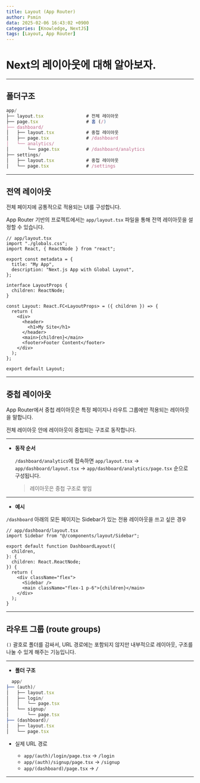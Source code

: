 ```yaml
---
title: Layout (App Router)
author: Psmin
data: 2025-02-06 16:43:02 +0900
categories: [Knowledge, NextJS]
tags: [Layout, App Router]
---
```


# Next의 레이아웃에 대해 알아보자.

---

## 폴더구조

```ts
app/
├── layout.tsx                # 전체 레이아웃
├── page.tsx                  # 홈 (/)
├── dashboard/
│   ├── layout.tsx            # 중첩 레이아웃
│   ├── page.tsx              # /dashboard
│   └── analytics/
│       └── page.tsx          # /dashboard/analytics
├── settings/
│   ├── layout.tsx            # 중첩 레이아웃
│   └── page.tsx              # /settings
```

---

## 전역 레이아웃

전체 페이지에 공통적으로 적용되는 UI를 구성합니다.

App Router 기반의 프로젝트에서는 `app/layout.tsx` 파일을 통해 전역 레이아웃을 설정할 수 있습니다.

```tsx
// app/layout.tsx
import "./globals.css";
import React, { ReactNode } from "react";

export const metadata = {
  title: "My App",
  description: "Next.js App with Global Layout",
};

interface LayoutProps {
  children: ReactNode;
}

const Layout: React.FC<LayoutProps> = ({ children }) => {
  return (
    <div>
      <header>
        <h1>My Site</h1>
      </header>
      <main>{children}</main>
      <footer>Footer Content</footer>
    </div>
  );
};

export default Layout;
```

---

## 중첩 레이아웃

App Router에서 중첩 레이아웃은 특정 페이지나 라우트 그룹에만 적용되는 레이아웃을 말합니다.

전체 레이아웃 안에 레이아웃이 중첩되는 구조로 동작합니다.

---

- **동작 순서**

  `/dashboard/analytics`에 접속하면 `app/layout.tsx` → `app/dashboard/layout.tsx` → `app/dashboard/analytics/page.tsx` 순으로 구성됩니다.

  > 레이아웃은 중첩 구조로 쌓임

---

- **예시**

`/dashboard` 아래의 모든 페이지는 Sidebar가 있는 전용 레이아웃을 쓰고 싶은 경우

```tsx
// app/dashboard/layout.tsx
import Sidebar from "@/components/layout/Sidebar";

export default function DashboardLayout({
  children,
}: {
  children: React.ReactNode;
}) {
  return (
    <div className="flex">
      <Sidebar />
      <main className="flex-1 p-6">{children}</main>
    </div>
  );
}
```

---

## 라우트 그룹 (route groups)

`()` 괄호로 폴더를 감싸서, URL 경로에는 포함되지 않지만 내부적으로 레이아웃, 구조를 나눌 수 있게 해주는 기능입니다.

---

- **폴더 구조**

```ts
  app/
├── (auth)/
│   ├── layout.tsx
│   ├── login/
│   │   └── page.tsx
│   └── signup/
│       └── page.tsx
├── (dashboard)/
│   ├── layout.tsx
│   └── page.tsx
```

- 실제 URL 경로

  - `app/(auth)/login/page.tsx` -> `/login`
  - `app/(auth)/signup/page.tsx` -> `/signup`
  - `app/(dashboard)/page.tsx` -> `/`

---
